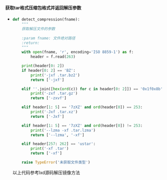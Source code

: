 #### 获取tar格式压缩包格式并返回解压参数

- ```python
  def detect_compression(fname):
      """
      获取解压文件的参数
   
      :param fname: 文件绝对路径
      :return:
      """
      with open(fname, 'r', encoding='ISO 8859-1') as f:
          header = f.read(263)
  
      print(header[0: 2])
      if header[0: 2] == 'BZ':
          print('-jxf .tar.bz2')
          return ['-jxf']
  
      elif ''.join([hex(ord(c)) for c in header[0: 2]]) == '0x1f0x8b':
          print('-zxf .tar.gz')
          return ['-zxvf']
  
      elif header[1: 5] == '7zXZ' and ord(header[0]) == 253:
          print('-Jxf .tar.xz')
          return ['-Jxf']
  
      elif header[1: 5] == '7zXZ' and ord(header[0]) != 253:
          print('--lzma -xf .tar.lzma')
          return ['--lzma', '-xf']
  
      elif header[257: 262] == 'ustar':
          print('-xf .tar')
          return ['-xf']
  
      raise TypeError('未获取文件类型')
  ```

  以上代码参考lxd源码解压镜像方法